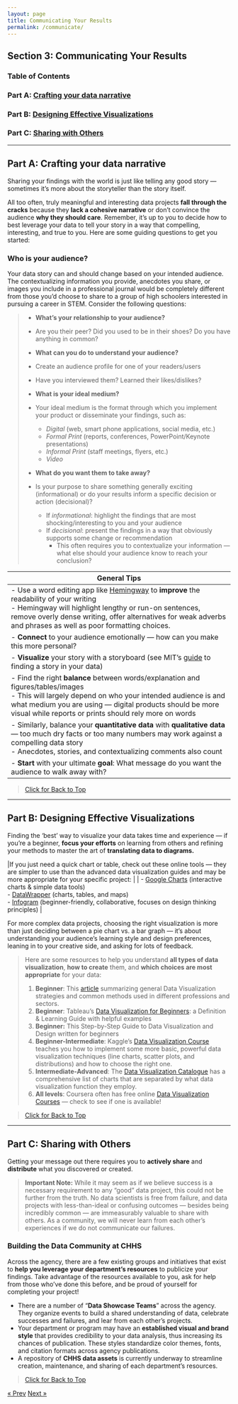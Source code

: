 ```yaml
---
layout: page
title: Communicating Your Results
permalink: /communicate/
---
```

## Section 3: Communicating Your Results

<a name="top"></a>
### Table of Contents
###   Part A: [Crafting your data narrative](#narrative "Crafting your data narrative")
###   Part B: [Designing Effective Visualizations](#visualize "Designing Effective Visualizations")
###   Part C: [Sharing with Others](#sharing "Sharing with Others")

___

## <a name="narrative"></a> Part A: Crafting your data narrative
Sharing your findings with the world is just like telling any good story — sometimes it’s more about the storyteller than the story itself. 

All too often, truly meaningful and interesting data projects **fall through the cracks** because they **lack a cohesive narrative** or don’t convince the audience **why they should care**. Remember, it’s up to you to decide how to best leverage your data to tell your story in a way that compelling, interesting, and true to you. Here are some guiding questions to get you started:

### Who is your audience?

Your data story can and should change based on your intended audience. The contextualizing information you provide, anecdotes you share, or images you include in a professional journal would be completely different from those you’d choose to share to a group of high schoolers interested in pursuing a career in STEM. Consider the following questions:

>* **What’s your relationship to your audience?** 
>  * Are you their peer? Did you used to be in their shoes? Do you have anything in common?
>* **What can you do to understand your audience?**
>  * Create an audience profile for one of your readers/users
>  * Have you interviewed them? Learned their likes/dislikes?
>
>* **What is your ideal medium?**
>  * Your ideal medium is the format through which you implement your product or disseminate your findings, such as:
>    * *Digital* (web, smart phone applications, social media, etc.)
>    * *Formal Print* (reports, conferences, PowerPoint/Keynote presentations)
>    * *Informal Print* (staff meetings, flyers, etc.)
>    * *Video*
>* **What do you want them to take away?**
>  * Is your purpose to share something generally exciting (informational) or do your results inform a specific decision or action (decisional)?
>    * If *informational*: highlight the findings that are most shocking/interesting to you and your audience
>    * If *decisional*: present the findings in a way that obviously supports some change or recommendation
>      * This often requires you to contextualize your information — what else should your audience know to reach your conclusion?

| General Tips |
|-------|
|- Use a word editing app like [Hemingway](http://www.hemingwayapp.com) to **improve** the readability of your writing<br />- Hemingway will highlight lengthy or run-on sentences, remove overly dense writing, offer alternatives for weak adverbs and phrases as well as poor formatting choices. |
|- **Connect** to your audience emotionally — how can you make this more personal? |
|- **Visualize** your story with a storyboard (see MIT’s [guide](https://datatherapy.org/activities/activity-finding-a-story-in-data/) to finding a story in your data) |
|- Find the right **balance** between words/explanation and figures/tables/images<br />- This will largely depend on who your intended audience is and what medium you are using — digital products should be more visual while reports or prints should rely more on words |
|- Similarly, balance your **quantitative data** with **qualitative data**  — too much dry facts or too many numbers may work against a compelling data story<br />- Anecdotes, stories, and contextualizing comments also count |
|- **Start** with your ultimate **goal**: What message do you want the audience to walk away with? |

>[Click for Back to Top](#top)

___

## <a name="visualize"></a> Part B: Designing Effective Visualizations

Finding  the ‘best’ way to visualize your data takes time and experience — if you’re a beginner, **focus your efforts** on learning from others and refining your methods to master the art of **translating data to diagrams.**

|If you just need a quick chart or table, check out these online tools — they are simpler to use than the advanced data visualization guides and may be more appropriate for your specific project: |
| - [Google Charts](https://developers.google.com/chart/) (interactive charts & simple data tools)<br />  - [DataWrapper](https://www.datawrapper.de) (charts, tables, and maps)<br />  - [Infogram](https://infogram.com) (beginner-friendly, collaborative, focuses on design thinking principles) |

For more complex data projects, choosing the right visualization is more than just deciding between a pie chart vs. a bar graph — it’s about understanding your audience’s learning style and design preferences, leaning in to your creative side, and asking for lots of feedback. 

>Here are some resources to help you understand **all types of data visualization**, **how to create** them, and **which choices are most appropriate** for your data:
>  1. **Beginner**: This [article](https://www.qlik.com/us/data-visualization) summarizing general Data Visualization strategies and common methods used in different professions and sectors.
>  2. **Beginner**: Tableau’s [Data Visualization for Beginners](https://www.tableau.com/learn/articles/data-visualization): a Definition & Learning Guide with helpful examples
>  3. **Beginner:** This Step-by-Step Guide to Data Visualization and Design written for beginners
>  4. **Beginner-Intermediate**: Kaggle’s [Data Visualization Course](https://www.kaggle.com/learn/data-visualization) teaches you how to implement some more basic, powerful data visualization techniques (line charts, scatter plots, and distributions) and how to choose the right one.
>  5. **Intermediate-Advanced**: The [Data Visualization Catalogue](https://datavizcatalogue.com/search.html) has a comprehensive list of charts that are separated by what data visualization function they employ.
> 6. **All levels**: Coursera often has free online [Data Visualization Courses](https://www.coursera.org/search?query=data&nbsp;visualization&) — check to see if one is available!

>[Click for Back to Top](#top)

___

## <a name="sharing"></a> Part C: Sharing with Others

Getting your message out there requires you to **actively share** and **distribute** what you discovered or created.

> **Important Note:** While it may seem as if we believe success is a necessary requirement to any “good” data project,  this could not be further from the truth. No data scientists is free from failure, and data projects with less-than-ideal or confusing outcomes — besides being incredibly common — are immeasurably valuable to share with others. As a community, we will never learn from each other’s experiences if we do not communicate our failures. 

### Building the Data Community at CHHS

Across the agency, there are a few existing groups and initiatives that exist to **help you leverage your department’s resources** to publicize your findings. Take advantage of the resources available to you, ask for help from those who’ve done this before, and be proud of yourself for completing your project!

  * There are a number of “**Data Showcase Teams**” across the agency. They organize events to build a shared understanding of data, celebrate successes and failures, and lear from each other’s projects.
  * Your department or program may have an **established visual and brand style** that provides credibility to your data analysis, thus increasing its chances of publication. These styles standardize color themes, fonts, and citation formats across agency publications.
  * A repository of **CHHS data assets** is currently underway to streamline creation, maintenance, and sharing of each department’s resources. 

>[Click for Back to Top](#top)

<!-- Pagination -->
<div class="pagination">
  <a class="pagination-item older" href="{{ site.baseurl }}/analyze">&laquo; Prev</a>
  <a class="pagination-item newer" href="{{ site.baseurl }}/maintain">Next &raquo;</a>
</div>
